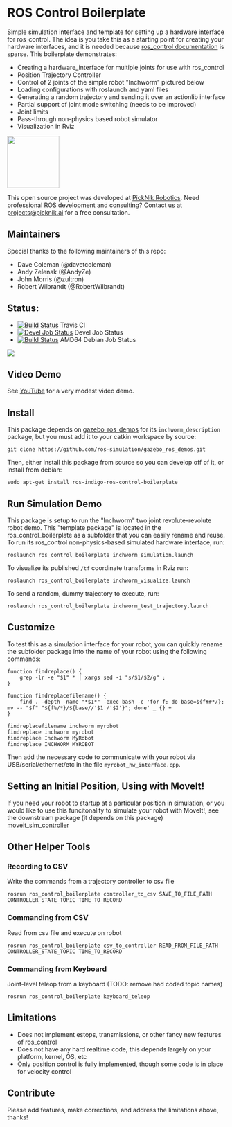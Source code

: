 # ROS Control Boilerplate

Simple simulation interface and template for setting up a hardware interface for ros_control. The idea is you take this as a starting point for creating your hardware interfaces, and it is needed because [ros_control documentation](http://wiki.ros.org/ros_control) is sparse. This boilerplate demonstrates:

 - Creating a hardware_interface for multiple joints for use with ros_control
 - Position Trajectory Controller
 - Control of 2 joints of the simple robot "Inchworm" pictured below
 - Loading configurations with roslaunch and yaml files
 - Generating a random trajectory and sending it over an actionlib interface
 - Partial support of joint mode switching (needs to be improved)
 - Joint limits
 - Pass-through non-physics based robot simulator
 - Visualization in Rviz

<img src="https://picknik.ai/assets/images/logo.jpg" width="120">

This open source project was developed at [PickNik Robotics](https://picknik.ai/). Need professional ROS development and consulting? Contact us at projects@picknik.ai for a free consultation.

## Maintainers

Special thanks to the following maintainers of this repo:

 - Dave Coleman (@davetcoleman)
 - Andy Zelenak (@AndyZe)
 - John Morris (@zultron)
 - Robert Wilbrandt (@RobertWilbrandt)

## Status:

 * [![Build Status](https://travis-ci.org/PickNikRobotics/ros_control_boilerplate.svg?branch=melodic-devel)](https://travis-ci.org/PickNikRobotics/ros_control_boilerplate) Travis CI
 * [![Devel Job Status](http://build.ros.org/buildStatus/icon?job=Mdev__ros_control_boilerplate__ubuntu_bionic_amd64)](http://build.ros.org/job/Mdev__ros_control_boilerplate__ubuntu_bionic_amd64/) Devel Job Status
 * [![Build Status](http://build.ros.org/buildStatus/icon?job=Mbin_uB64__ros_control_boilerplate__ubuntu_bionic_amd64__binary)](http://build.ros.org/job/Mbin_uB64__ros_control_boilerplate__ubuntu_bionic_amd64__binary/) AMD64 Debian Job Status

<img src="https://raw.githubusercontent.com/davetcoleman/ros_control_boilerplate/jade-devel/resources/screenshot.png"/>


## Video Demo

See [YouTube](https://www.youtube.com/watch?v=Tpj2tx9uZ-o) for a very modest video demo.

## Install

This package depends on [gazebo_ros_demos](https://github.com/ros-simulation/gazebo_ros_demos) for its ``inchworm_description`` package, but you must add it to your catkin workspace by source:

    git clone https://github.com/ros-simulation/gazebo_ros_demos.git

Then, either install this package from source so you can develop off of it, or install from debian:

    sudo apt-get install ros-indigo-ros-control-boilerplate

## Run Simulation Demo

This package is setup to run the "Inchworm" two joint revolute-revolute robot demo. This "template package" is located in the ros_control_boilerplate as a subfolder that you can easily rename and reuse. To run its ros_control non-physics-based simulated hardware interface, run:

    roslaunch ros_control_boilerplate inchworm_simulation.launch

To visualize its published ``/tf`` coordinate transforms in Rviz run:

    roslaunch ros_control_boilerplate inchworm_visualize.launch

To send a random, dummy trajectory to execute, run:

    roslaunch ros_control_boilerplate inchworm_test_trajectory.launch

## Customize

To test this as a simulation interface for your robot, you can quickly rename the subfolder package into the name of your robot using the following commands:

```
function findreplace() {
    grep -lr -e "$1" * | xargs sed -i "s/$1/$2/g" ;
}

function findreplacefilename() {
    find . -depth -name "*$1*" -exec bash -c 'for f; do base=${f##*/}; mv -- "$f" "${f%/*}/${base//'$1'/'$2'}"; done' _ {} +
}

findreplacefilename inchworm myrobot
findreplace inchworm myrobot
findreplace Inchworm MyRobot
findreplace INCHWORM MYROBOT
```

Then add the necessary code to communicate with your robot via USB/serial/ethernet/etc in the file ``myrobot_hw_interface.cpp``.

## Setting an Initial Position, Using with MoveIt!

If you need your robot to startup at a particular position in simulation, or you would like to use this funcitonality to simulate your robot with MoveIt!, see the downstream package (it depends on this package) [moveit_sim_controller](https://github.com/davetcoleman/moveit_sim_controller)

## Other Helper Tools

### Recording to CSV

Write the commands from a trajectory controller to csv file

    rosrun ros_control_boilerplate controller_to_csv SAVE_TO_FILE_PATH CONTROLLER_STATE_TOPIC TIME_TO_RECORD

### Commanding from CSV

Read from csv file and execute on robot

    rosrun ros_control_boilerplate csv_to_controller READ_FROM_FILE_PATH CONTROLLER_STATE_TOPIC TIME_TO_RECORD

### Commanding from Keyboard

Joint-level teleop from a keyboard (TODO: remove had coded topic names)

    rosrun ros_control_boilerplate keyboard_teleop

## Limitations

 - Does not implement estops, transmissions, or other fancy new features of ros_control
 - Does not have any hard realtime code, this depends largely on your platform, kernel, OS, etc
 - Only position control is fully implemented, though some code is in place for velocity control

## Contribute

Please add features, make corrections, and address the limitations above, thanks!
